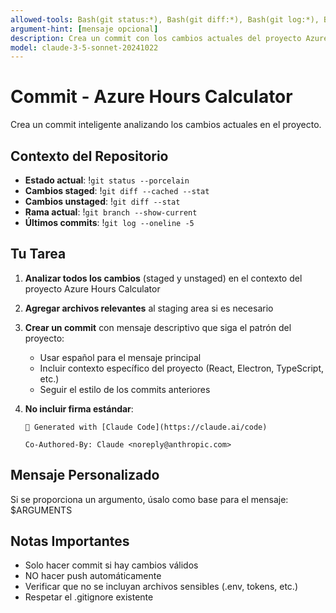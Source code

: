 ```yaml
---
allowed-tools: Bash(git status:*), Bash(git diff:*), Bash(git log:*), Bash(git add:*), Bash(git commit:*)
argument-hint: [mensaje opcional]
description: Crea un commit con los cambios actuales del proyecto Azure Hours Calculator
model: claude-3-5-sonnet-20241022
---
```


# Commit - Azure Hours Calculator

Crea un commit inteligente analizando los cambios actuales en el proyecto.

## Contexto del Repositorio

- **Estado actual**: !`git status --porcelain`
- **Cambios staged**: !`git diff --cached --stat`
- **Cambios unstaged**: !`git diff --stat`
- **Rama actual**: !`git branch --show-current`
- **Últimos commits**: !`git log --oneline -5`

## Tu Tarea

1. **Analizar todos los cambios** (staged y unstaged) en el contexto del proyecto Azure Hours Calculator
2. **Agregar archivos relevantes** al staging area si es necesario
3. **Crear un commit** con mensaje descriptivo que siga el patrón del proyecto:
   - Usar español para el mensaje principal
   - Incluir contexto específico del proyecto (React, Electron, TypeScript, etc.)
   - Seguir el estilo de los commits anteriores
4. **No incluir firma estándar**:

   ```
   🤖 Generated with [Claude Code](https://claude.ai/code)

   Co-Authored-By: Claude <noreply@anthropic.com>
   ```

## Mensaje Personalizado

Si se proporciona un argumento, úsalo como base para el mensaje: $ARGUMENTS

## Notas Importantes

- Solo hacer commit si hay cambios válidos
- NO hacer push automáticamente
- Verificar que no se incluyan archivos sensibles (.env, tokens, etc.)
- Respetar el .gitignore existente
